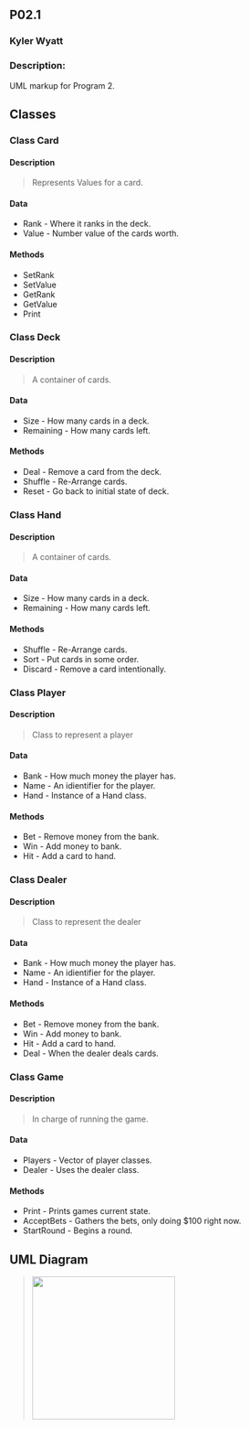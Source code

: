 ## P02.1
### Kyler Wyatt
### Description:

UML markup for Program 2.

## Classes

### Class Card

#### Description
> Represents Values for a card.

#### Data
- Rank - Where it ranks in the deck.
- Value - Number value of the cards worth.

#### Methods
- SetRank
- SetValue
- GetRank
- GetValue
- Print

### Class Deck

#### Description
> A container of cards.

#### Data
- Size - How many cards in a deck.
- Remaining - How many cards left.

#### Methods
- Deal - Remove a card from the deck.
- Shuffle - Re-Arrange cards.
- Reset - Go back to initial state of deck.

### Class Hand

#### Description
> A container of cards.

#### Data
- Size - How many cards in a deck.
- Remaining - How many cards left.

#### Methods
- Shuffle - Re-Arrange cards.
- Sort - Put cards in some order.
- Discard - Remove a card intentionally.

### Class Player

#### Description
> Class to represent a player

#### Data
- Bank - How much money the player has.
- Name - An idientifier for the player.
- Hand - Instance of a Hand class.

#### Methods
- Bet - Remove money from the bank.
- Win - Add money to bank.
- Hit - Add a card to hand.

### Class Dealer

#### Description
> Class to represent the dealer

#### Data
- Bank - How much money the player has.
- Name - An idientifier for the player.
- Hand - Instance of a Hand class.

#### Methods
- Bet - Remove money from the bank.
- Win - Add money to bank.
- Hit - Add a card to hand.
- Deal - When the dealer deals cards.

### Class Game

#### Description
> In charge of running the game.

#### Data
- Players - Vector of player classes.
- Dealer - Uses the dealer class.

#### Methods
- Print - Prints games current state.
- AcceptBets - Gathers the bets, only doing $100 right now.
- StartRound - Begins a round.

## UML Diagram
><img src="https://miro.medium.com/max/559/1*CLBzWEo22SXvh-0dT3eV_w.png" width=250>
